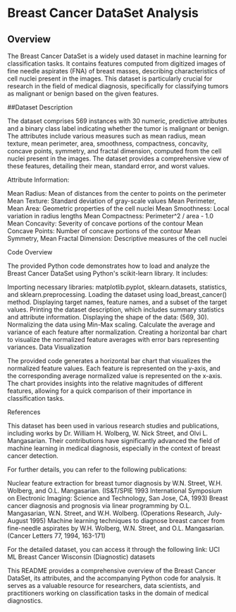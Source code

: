 <h1>Breast Cancer DataSet Analysis </h1>

<h2>Overview</h2>

The Breast Cancer DataSet is a widely used dataset in machine learning for classification tasks. It contains features computed from digitized images of fine needle aspirates (FNA) of breast masses, describing characteristics of cell nuclei present in the images. This dataset is particularly crucial for research in the field of medical diagnosis, specifically for classifying tumors as malignant or benign based on the given features.

##Dataset Description

The dataset comprises 569 instances with 30 numeric, predictive attributes and a binary class label indicating whether the tumor is malignant or benign. The attributes include various measures such as mean radius, mean texture, mean perimeter, area, smoothness, compactness, concavity, concave points, symmetry, and fractal dimension, computed from the cell nuclei present in the images. The dataset provides a comprehensive view of these features, detailing their mean, standard error, and worst values.

Attribute Information:

Mean Radius: Mean of distances from the center to points on the perimeter Mean Texture: Standard deviation of gray-scale values Mean Perimeter, Mean Area: Geometric properties of the cell nuclei Mean Smoothness: Local variation in radius lengths Mean Compactness: Perimeter^2 / area - 1.0 Mean Concavity: Severity of concave portions of the contour Mean Concave Points: Number of concave portions of the contour Mean Symmetry, Mean Fractal Dimension: Descriptive measures of the cell nuclei

Code Overview

The provided Python code demonstrates how to load and analyze the Breast Cancer DataSet using Python's scikit-learn library. It includes:

Importing necessary libraries: matplotlib.pyplot, sklearn.datasets, statistics, and sklearn.preprocessing.
Loading the dataset using load_breast_cancer() method.
Displaying target names, feature names, and a subset of the target values.
Printing the dataset description, which includes summary statistics and attribute information.
Displaying the shape of the data: (569, 30).
Normalizing the data using Min-Max scaling.
Calculate the average and variance of each feature after normalization.
Creating a horizontal bar chart to visualize the normalized feature averages with error bars representing variances.
Data Visualization

The provided code generates a horizontal bar chart that visualizes the normalized feature values. Each feature is represented on the y-axis, and the corresponding average normalized value is represented on the x-axis. The chart provides insights into the relative magnitudes of different features, allowing for a quick comparison of their importance in classification tasks.

References

This dataset has been used in various research studies and publications, including works by Dr. William H. Wolberg, W. Nick Street, and Olvi L. Mangasarian. Their contributions have significantly advanced the field of machine learning in medical diagnosis, especially in the context of breast cancer detection.

For further details, you can refer to the following publications:

Nuclear feature extraction for breast tumor diagnosis by W.N. Street, W.H. Wolberg, and O.L. Mangasarian. (IS&T/SPIE 1993 International Symposium on Electronic Imaging: Science and Technology, San Jose, CA, 1993) Breast cancer diagnosis and prognosis via linear programming by O.L. Mangasarian, W.N. Street, and W.H. Wolberg. (Operations Research, July-August 1995) Machine learning techniques to diagnose breast cancer from fine-needle aspirates by W.H. Wolberg, W.N. Street, and O.L. Mangasarian. (Cancer Letters 77, 1994, 163-171)

For the detailed dataset, you can access it through the following link: UCI ML Breast Cancer Wisconsin (Diagnostic) datasets

This README provides a comprehensive overview of the Breast Cancer DataSet, its attributes, and the accompanying Python code for analysis. It serves as a valuable resource for researchers, data scientists, and practitioners working on classification tasks in the domain of medical diagnostics.
